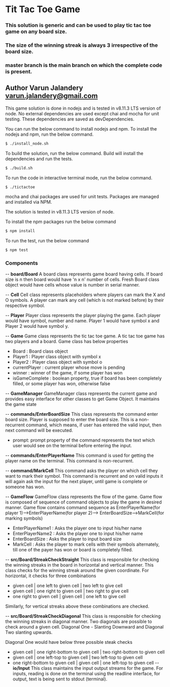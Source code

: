 # Tit Tac Toe Game
### This solution is generic and can be used to play tic tac toe game on any board size.
### The size of the winning streak is always 3 irrespective of the board size.
### master branch is the main branch on which the complete code is present.

## Author Varun Jalandery <varun.jalandery@gmail.com>


This game solution is done in nodejs and is tested in v8.11.3 LTS version of node.
No external dependencies are used except chai and mocha for unit testing.
These dependencies are saved as devDependencies. 

You can run the below command to install nodejs and npm.
To install the nodejs and npm, run the below command.
```sh
$ ./install_node.sh
```

To build the solution, run the below command. Build will install the dependencies and run the tests.
```sh
$ ./build.sh
```

To run the code in interactive terminal mode, run the below command.
```sh
$ ./tictactoe
```

mocha and chai packages are used for unit tests.
Packages are managed and installed via NPM.

The solution is tested in v8.11.3 LTS version of node.

To install the npm packages run the below command
```sh
$ npm install
```

To run the test, run the below command
```sh
$ npm test
```


### Components

-- **board/Board** A board class represents game board having cells. If board size is n then
board would have 'n x n' number of cells. Fresh Board class object would have
cells whose value is number in serial manner.

-- **Cell** Cell class represents placeholders where players can mark the X and O symbols.
A player can mark any cell (which is not marked before) by their respective symbol.

-- **Player** Player class represents the player playing the game. Each player would 
have symbol, number and name. Player 1 would have symbol x and Player 2 would have symbol y.

-- **Game** Game class represents the tic tac toe game. A tic tac toe game has 
two players and a board. Game class has below properties
- Board : Board class object
- Player1 : Player class object with symbol x
- Player2 : Player class object with symbol o
- currentPlayer : current player whose move is pending
- winner :  winner of the game, if some player has won
- isGameComplete : boolean property, true if board has been completely filled, 
    or some player has won, otherwise false
    
-- **GameManager** GameManager class represents the current game and provides easy interface for
other classes to get Game Object. It maintains the game state

-- **commands/EnterBoardSize** This class represents the command enter board size. Player is
supposed to enter the board size. This is a non-recurrent command, which means, if user has
entered the valid input, then next command will be executed.

- prompt: prompt property of the command represents the text which user would see on the 
terminal before entering the input.

-- **commands/EnterPlayerName** This command is used for getting the player name on the terminal.
This command is  non-recurrent.

-- **command/MarkCell** This command asks the player on which cell they want to mark their 
symbol. This command is recurrent and on valid inputs it will again ask the input for the
next player, until game is complete or someone has won.

-- **GameFlow** GameFlow class represents the flow of the game. Game flow is composed of 
sequence of command objects to play the game in desired manner. Game flow contains 
command sequence as EnterPlayerName(for player 1)-->EnterPlayerName(for player 2)-->
EnterBoardSize-->MarkCell(for marking symbols)

- EnterPlayerName1 : Asks the player one to input his/her name
- EnterPlayerName2 : Asks the player one to input his/her name
- EnterBoardSize   : Asks the player to input board size
- MarkCell         : Asks the player to mark cells with their symbols alternately, till
one of the payer has won or board is completely filled.

-- **src/Board/StreakCheckStraight** This class is responsible for checking the winning streaks in the board in
horizontal and vertical manner. This class checks for the winning streak around the given coordinate.
For horizontal, it checks for three combinations
- given cell | one left to given cell | two left to give cell
- given cell | one right to given cell | two right to give cell
- one right to given cell | given cell | one left to give cell

Similarly, for vertical streaks above these combinations are checked.

-- **src/Board/StreakCheckDiagonal** This class is responsible for checking the winning streaks in diagonal
manner. Two diagonals are possible to check around a given cell.
Diagonal One - Slanting Downward and Diagonal Two slanting upwards.

Diagonal One would have below three possible steak checks
- given cell | one right-bottom to given cell | two right-bottom to given cell
- given cell | one left-top to given cell | two left-top to given cell
- one right-bottom to given cell | given cell | one left-top to given cell
-- **io/Input** This class maintains the input output streams for the game. For inputs, reading is done on the 
terminal using the readline interface, for output, text is being sent to stdout (terminal).


